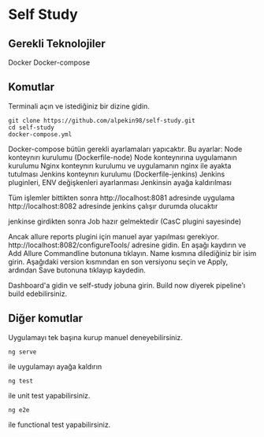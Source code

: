 # Self Study

## Gerekli Teknolojiler

Docker
Docker-compose

## Komutlar

Terminali açın ve istediğiniz bir dizine gidin.

```
git clone https://github.com/alpekin98/self-study.git
cd self-study
docker-compose.yml
```

Docker-compose bütün gerekli ayarlamaları yapıcaktır.
Bu ayarlar:
Node konteynırı kurulumu (Dockerfile-node)
Node konteynırına uygulamanın kurulumu
Nginx konteynırı kurulumu ve uygulamanın nginx ile ayakta tutulması
Jenkins konteynırı kurulumu (Dockerfile-jenkins)
Jenkins pluginleri, ENV değişkenleri ayarlanması
Jenkinsin ayağa kaldırılması

Tüm işlemler bittikten sonra
http://localhost:8081 adresinde uygulama
http://localhost:8082 adresinde jenkins çalışır durumda olucaktır

jenkinse girdikten sonra Job hazır gelmektedir (CasC plugini sayesinde)

Ancak allure reports plugini için manuel ayar yapılması gerekiyor.
http://localhost:8082/configureTools/ adresine gidin.
En aşağı kaydırın ve Add Allure Commandline butonuna tıklayın.
Name kısmına dilediğiniz bir isim girin.
Aşağıdaki version kısmından en son versiyonu seçin ve Apply, ardından Save butonuna tıklayıp kaydedin.

Dashboard'a gidin ve self-study jobuna girin.
Build now diyerek pipeline'ı build edebilirsiniz.

## Diğer komutlar

Uygulamayı tek başına kurup manuel deneyebilirsiniz.

```
ng serve
```

ile uygulamayı ayağa kaldırın

```
ng test
```

ile unit test yapabilirsiniz.

```
ng e2e
```

ile functional test yapabilirsiniz.

